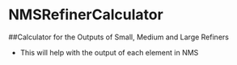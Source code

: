 # NMSRefinerCalculator
##Calculator for the Outputs of Small, Medium and Large Refiners

- This will help with the output of each element in NMS
